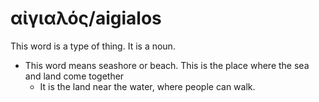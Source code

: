 # αἰγιαλός/aigialos

This word is a type of thing. It is a noun. 

* This word means seashore or beach. This is the place where the sea and land come together
    * It is the land near the water, where people can walk. 

